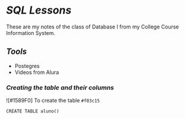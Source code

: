 # _SQL Lessons_

These are my notes of the class of Database I from my College Course Information System. 

## _Tools_

- Postegres
- Videos from Alura

### _Creating the table and their columns_

![#1589F0] To create the table `#f03c15`
```
CREATE TABLE aluno()
```


